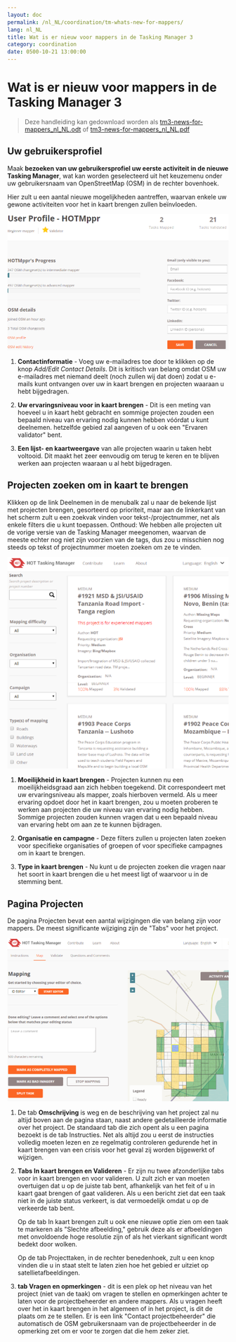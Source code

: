```yaml
---
layout: doc
permalink: /nl_NL/coordination/tm-whats-new-for-mappers/
lang: nl_NL
title: Wat is er nieuw voor mappers in de Tasking Manager 3
category: coordination
date: 0500-10-21 13:00:00
---
```


# Wat is er nieuw voor mappers in de Tasking Manager 3

> Deze handleiding kan gedownload worden als [tm3-news-for-mappers_nl_NL.odt](/files/tm3-news-for-mappers_nl_NL.odt) of [tm3-news-for-mappers_nl_NL.pdf](/files/tm3-news-for-mappers_nl_NL.pdf)  

## Uw gebruikersprofiel

Maak **bezoeken van uw gebruikersprofiel uw eerste activiteit in de nieuwe Tasking Manager**, wat kan worden geselecteerd uit het keuzemenu onder uw gebruikersnaam van OpenStreetMap (OSM) in de rechter bovenhoek.

Hier zult u een aantal nieuwe mogelijkheden aantreffen, waarvan enkele uw gewone activiteiten voor het in kaart brengen zullen beïnvloeden.

![profile][]

1. **Contactinformatie** - Voeg uw e-mailadres toe door te klikken op de knop *Add/Edit Contact Details*. Dit is kritisch van belang omdat OSM uw e-mailadres met niemand deelt (noch zullen wij dat doen) zodat u e-mails kunt ontvangen over uw in kaart brengen en projecten waaraan u hebt bijgedragen.

2. **Uw ervaringsniveau voor in kaart brengen** - Dit is een meting van hoeveel u in kaart hebt gebracht en sommige projecten zouden een bepaald niveau van ervaring nodig kunnen hebben vóórdat u kunt deelnemen. hetzelfde gebied zal aangeven of u ook een "Ervaren validator" bent.

3. **Een lijst- en kaartweergave** van alle projecten waarin u taken hebt voltooid. Dit maakt het zeer eenvoudig om terug te keren en te blijven werken aan projecten waaraan u al hebt bijgedragen.


## Projecten zoeken om in kaart te brengen

Klikken op de link Deelnemen in de menubalk zal u naar de bekende lijst met projecten brengen, gesorteerd op prioriteit, maar aan de linkerkant van het scherm zult u een zoekvak vinden voor tekst-/projectnummer, net als enkele filters die u kunt toepassen. Onthoud: We hebben alle projecten uit de vorige versie van de Tasking Manager meegenomen, waarvan de meeste echter nog niet zijn voorzien van de tags, dus zou u misschien nog steeds op tekst of projectnummer moeten zoeken om ze te vinden.

![projects][]

1. **Moeilijkheid in kaart brengen** - Projecten kunnen nu een moeilijkheidsgraad aan zich hebben toegekend. Dit correspondeert met uw ervaringsniveau als mapper, zoals hierboven vermeld. Als u meer ervaring opdoet door het in kaart brengen, zou u moeten proberen te werken aan projecten die uw niveau van ervaring nodig hebben. Sommige projecten zouden kunnen vragen dat u een bepaald niveau van ervaring hebt om aan ze te kunnen bijdragen.

2. **Organisatie en campagne** - Deze filters zullen u projecten laten zoeken voor specifieke organisaties of groepen of voor specifieke campagnes om in kaart te brengen.

3. **Type in kaart brengen** - Nu kunt u de projecten zoeken die vragen naar het soort  in kaart brengen die u het meest ligt of waarvoor u in de stemming bent.


## Pagina Projecten

De pagina Projecten bevat een aantal wijzigingen die van belang zijn voor mappers. De meest significante wijziging zijn de "Tabs" voor het project.

![mapping][]

1. De tab **Omschrijving** is weg en de beschrijving van het project zal nu altijd boven aan de pagina staan, naast andere gedetailleerde informatie over het project. De standaard tab die zich opent als u een pagina bezoekt is de tab Instructies. Net als altijd zou u eerst de instructies volledig moeten lezen en ze regelmatig controleren gedurende het in kaart brengen van een crisis voor het geval zij worden bijgewerkt of wijzigen.

2. **Tabs In kaart brengen en Valideren** - Er zijn nu twee afzonderlijke tabs voor in kaart brengen en voor valideren. U zult zich er van moeten overtuigen dat u op de juiste tab bent, afhankelijk van het feit of u in kaart gaat brengen of gaat valideren. Als u een bericht ziet dat een taak niet in de juiste status verkeert, is dat vermoedelijk omdat u op de verkeerde tab bent.

    Op de tab In kaart brengen zult u ook ene nieuwe optie zien om een taak te markeren als "Slechte afbeelding," gebruik deze als er afbeeldingen met onvoldoende hoge resolutie zijn of als het vierkant significant wordt bedekt door wolken.

    Op de tab Projecttaken, in de rechter benedenhoek, zult u een knop vinden die u in staat stelt te laten zien hoe het gebied er uitziet op satellietafbeeldingen.

3. **tab Vragen en opmerkingen** - dit is een plek op het niveau van het project (niet van de taak) om vragen te stellen en opmerkingen achter te laten voor de projectbeheerder en andere mappers. Als u vragen heeft over het in kaart brengen in het algemeen of in het project, is dit de plaats om ze te stellen. Er is een link "Contact projectbeheerder" die automatisch de OSM gebruikersnaam van de projectbeheerder in de opmerking zet om er voor te zorgen dat die hem zeker ziet.

[profile]:  /images/coordination/tm3_wnm_profile.png
[projects]: /images/coordination/tm3_wnm_projects.png
[mapping]:  /images/coordination/tm3_wnm_mapping.png
